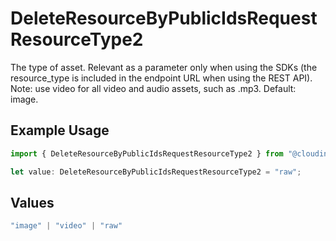 # DeleteResourceByPublicIdsRequestResourceType2

The type of asset. Relevant as a parameter only when using the SDKs (the resource_type is included in the endpoint URL when using the REST API). Note: use video for all video and audio assets, such as .mp3. Default: image.

## Example Usage

```typescript
import { DeleteResourceByPublicIdsRequestResourceType2 } from "@cloudinary/asset-management/models/components";

let value: DeleteResourceByPublicIdsRequestResourceType2 = "raw";
```

## Values

```typescript
"image" | "video" | "raw"
```